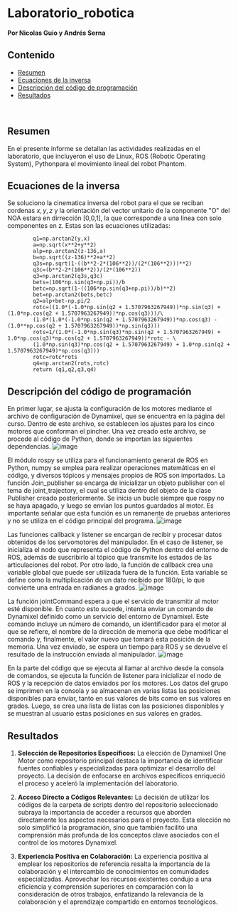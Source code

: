 # Laboratorio_robotica

**Por Nicolas Guio y Andrés Serna**
## Contenido
- [Resumen](#1)
- [Ecuaciones de la inversa](#2)
- [Descripción del código de programación](#3)
- [Resultados](#4)

<br>

<a id='1'></a>

## Resumen

En el presente informe se detallan las actividades realizadas en el laboratorio, que incluyeron el uso de Linux, ROS (Robotic Operating System), Pythonpara el movimiento lineal del robot Phantom.

## Ecuaciones de la inversa

Se soluciono la cinematica inversa del robot para el que se reciban cordenas $x,y,z$ y la orientación del vector unitario de la conponente "O" del NOA estara en dirrección [0,0,1], la que corresponde a una linea con solo componentes en z. Estas son las ecuaciones utilizadas:

```
		q1=np.arctan2(y,x)
		a=np.sqrt(x**2+y**2)
		alp=np.arctan2(z-136,a)
		b=np.sqrt((z-136)**2+a**2)
		q3s=np.sqrt(1-((b**2-2*(106**2))/(2*(106**2)))**2)
		q3c=(b**2-2*(106**2))/(2*(106**2))
		q3=np.arctan2(q3s,q3c)
		bets=(106*np.sin(q3+np.pi))/b
		betc=np.sqrt(1-((106*np.sin(q3+np.pi))/b)**2)
		bet=np.arctan2(bets,betc)
		q2=alp+bet-np.pi/2
		rotc=((1.0*(-1.0*np.sin(q2 + 1.5707963267949))*np.sin(q3) + (1.0*np.cos(q2 + 1.5707963267949))*np.cos(q3)))/\
		(1.0*(1.0*(-1.0*np.sin(q2 + 1.5707963267949))*np.cos(q3) - (1.0**np.cos(q2 + 1.5707963267949))*np.sin(q3)))
		rots=1/(1.0*(-1.0*np.sin(q3)*np.sin(q2 + 1.5707963267949) + 1.0*np.cos(q3)*np.cos(q2 + 1.5707963267949))*rotc - \
		(1.0*np.sin(q3)*np.cos(q2 + 1.5707963267949) + 1.0*np.sin(q2 + 1.5707963267949)*np.cos(q3)))
		rotc=rotc*rots
		q4=np.arctan2(rots,rotc)
		return (q1,q2,q3,q4)
```
## Descripción del código de programación

En primer lugar, se ajusta la configuración de los motores mediante el archivo de configuración de Dynamixel, que se encuentra en la página del curso. Dentro de este archivo, se establecen los ajustes para los cinco motores que conforman el pincher. Una vez creado este archivo, se procede al código de Python, donde se importan las siguientes dependencias.
![image](https://github.com/Nguiom/Laboratorio_robotica/assets/72366982/2f8b221b-abc6-4936-8c93-300ef1769ec0)

El módulo rospy se utiliza para el funcionamiento general de ROS en Python, numpy se emplea para realizar operaciones matemáticas en el código, y diversos tópicos y mensajes propios de ROS son importados. La función Join_publisher se encarga de inicializar un objeto publisher con el tema de joint_trajectory, el cual se utiliza dentro del objeto de la clase Publisher creado posteriormente. Se inicia un bucle siempre que rospy no se haya apagado, y luego se envían los puntos guardados al motor. Es importante señalar que esta función es un remanente de pruebas anteriores y no se utiliza en el código principal del programa.
![image](https://github.com/Nguiom/Laboratorio_robotica/assets/72366982/6bf5efa2-98bb-45d7-bfb9-0d439b0312dd)

Las funciones callback y listener se encargan de recibir y procesar datos obtenidos de los servomotores del manipulador. En el caso de listener, se inicializa el nodo que representa el código de Python dentro del entorno de ROS, además de suscribirlo al tópico que transmite los estados de las articulaciones del robot. Por otro lado, la función de callback crea una variable global que puede ser utilizada fuera de la función. Esta variable se define como la multiplicación de un dato recibido por 180/pi, lo que convierte una entrada en radianes a grados.
![image](https://github.com/Nguiom/Laboratorio_robotica/assets/72366982/271a3500-5e58-40e6-8559-ea302ea9e758)

La función jointCommand espera a que el servicio de transmitir al motor esté disponible. En cuanto esto sucede, intenta enviar un comando de Dynamixel definido como un servicio del entorno de Dynamixel. Este comando incluye un número de comando, un identificador para el motor al que se refiere, el nombre de la dirección de memoria que debe modificar el comando y, finalmente, el valor nuevo que tomará esta posición de la memoria. Una vez enviado, se espera un tiempo para ROS y se devuelve el resultado de la instrucción enviada al manipulador.
![image](https://github.com/Nguiom/Laboratorio_robotica/assets/72366982/ada8221b-ca7d-4278-aa6c-b05d456e884c)

En la parte del código que se ejecuta al llamar al archivo desde la consola de comandos, se ejecuta la función de listener para inicializar el nodo de ROS y la recepción de datos enviados por los motores. Los datos del grupo se imprimen en la consola y se almacenan en varias listas las posiciones disponibles para enviar, tanto en sus valores de bits como en sus valores en grados. Luego, se crea una lista de listas con las posiciones disponibles y se muestran al usuario estas posiciones en sus valores en grados.

## Resultados

1. **Selección de Repositorios Específicos:** La elección de Dynamixel One Motor como repositorio principal destaca la importancia de identificar fuentes confiables y especializadas para optimizar el desarrollo del proyecto. La decisión de enfocarse en archivos específicos enriqueció el proceso y aceleró la implementación del laboratorio.

2. **Acceso Directo a Códigos Relevantes:** La decisión de utilizar los códigos de la carpeta de scripts dentro del repositorio seleccionado subraya la importancia de acceder a recursos que aborden directamente los aspectos necesarios para el proyecto. Esta elección no solo simplificó la programación, sino que también facilitó una comprensión más profunda de los conceptos clave asociados con el control de los motores Dynamixel.

3. **Experiencia Positiva en Colaboración:** La experiencia positiva al emplear los repositorios de referencia resalta la importancia de la colaboración y el intercambio de conocimientos en comunidades especializadas. Aprovechar los recursos existentes condujo a una eficiencia y comprensión superiores en comparación con la consideración de otros trabajos, enfatizando la relevancia de la colaboración y el aprendizaje compartido en entornos tecnológicos.
